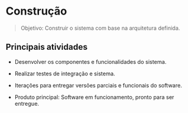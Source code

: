 # Construção

> Objetivo: Construir o sistema com base na arquitetura definida.

## Principais atividades

* Desenvolver os componentes e funcionalidades do sistema.

* Realizar testes de integração e sistema.

* Iterações para entregar versões parciais e funcionais do software.

* Produto principal: Software em funcionamento, pronto para ser entregue.

